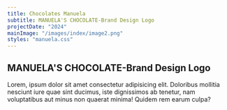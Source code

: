 ```yaml
---
title: Chocolates Manuela
subtitle: MANUELA'S CHOCOLATE-Brand Design Logo
projectDate: "2024"
mainImage: "/images/index/image2.png"
styles: "manuela.css"
---
```

<section class="manuela">
    <div class="details">
        <h1 class="title">MANUELA'S CHOCOLATE-Brand Design Logo</h1>
        <p class="description">Lorem, ipsum dolor sit amet consectetur adipisicing elit. Doloribus mollitia nesciunt iure quae sint ducimus, iste dignissimos ab tenetur, nam voluptatibus aut minus non quaerat minima! Quidem rem earum culpa?</p>
    </div>
        <div class="images-container">
            <div class="img-container white">
                <img src="/images/manuela/CM-LOGO.png" alt="">
            </div>
            <div class="img-container">
                <img src="/images/manuela/CM-BEIGE.jpg" alt="">
            </div>
        </div>
</section>